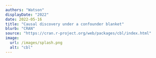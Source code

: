 ```yaml
---
authors: "Watson"
displayDate: "2022"
date: 2022-05-16
title: "Causal discovery under a confounder blanket"
blurb: "CRAN"
source: "https://cran.r-project.org/web/packages/cbl/index.html"
image:
  url: /images/splash.png
  alt: "cbl"
---
```

